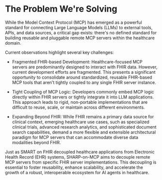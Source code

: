# The Problem We're Solving

While the Model Context Protocol (MCP) has emerged as a powerful standard for connecting Large Language Models (LLMs) to external tools, APIs, and data sources, a critical gap exists: there's no defined standard for building reusable and pluggable remote MCP servers within the healthcare domain.

Current observations highlight several key challenges:

- Fragmented FHIR-based Development: Healthcare-focused MCP servers are predominantly designed to interact with FHIR data. However, current development efforts are fragmented. This presents a significant opportunity to consolidate around standardized, reusable FHIR-based MCP tools that aren't tightly coupled to any single FHIR server instance.

- Tight Coupling of MCP Logic: Developers commonly embed MCP logic directly within FHIR servers or tightly integrate it into LLM applications. This approach leads to rigid, non-portable implementations that are difficult to reuse, scale, or maintain across different environments.

- Expanding Beyond FHIR: While FHIR remains a primary data source for clinical context, emerging healthcare use cases, such as specialized clinical trials, advanced research analytics, and sophisticated document search capabilities, demand a more flexible and extensible architectural paradigm for MCP servers that can accommodate diverse data modalities beyond FHIR.

Just as SMART on FHIR decoupled healthcare applications from Electronic Health Record (EHR) systems, SHARP-on-MCP aims to decouple remote MCP servers from specific FHIR server implementations. This decoupling is essential to foster reusability, enhance scalability, and accelerate the growth of a robust, interoperable ecosystem for AI agents in healthcare.
